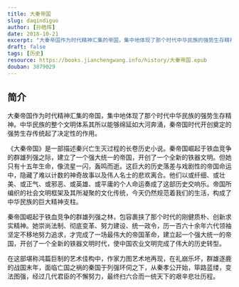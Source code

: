 ```yaml
---
title: 大秦帝国
slug: daqindiguo
author: [孙皓晖]
date: 2018-10-21
excerpt: "大秦帝国作为时代精神汇集的帝国，集中地体现了那个时代中华民族的强势生存精神。中华民族的整个文明体系其所以能够绵延如大河奔涌，秦帝国时代开创奠定的强势生存传统起了决定性的作用。"
draft: false
tags: [历史]
resource: https://books.jianchengwang.info/history/大秦帝国.epub
douban: 3079029
---
```


## 简介

大秦帝国作为时代精神汇集的帝国，集中地体现了那个时代中华民族的强势生存精神。中华民族的整个文明体系其所以能够绵延如大河奔涌，秦帝国时代开创奠定的强势生存传统起了决定性的作用。

《大秦帝国》是一部描述秦兴亡生灭过程的长卷历史小说。秦帝国崛起于铁血竞争的群雄列强之际，建立了一个强大统一的帝国，开创了一个全新的铁器文明。但她只有十五年生命，像流星一闪，轰鸣而逝。这巨大的历史落差与戏剧性的帝国命运中，隐藏了难以计数的神奇故事以及伟人名士的悲欢离合。他们以或纤细、或壮美、或正气、或邪恶、或英雄、或平庸的个人命运奏成了这部历史交响乐。帝国所编织的社会文明框架及其所凝聚的文化传统，今天仍然规范着我们的生活，构成了中华民族的巨大精神支柱。

秦帝国崛起于铁血竞争的群雄列强之林，包容裹挟了那个时代的刚健质朴、创新求实精神。她崇尚法制、彻底变革、努力建设、统一政令，历一百六十余年六代领袖坚定不移地努力追求，才完成了一场最伟大的帝国革命，建立起一个强大统一的帝国，开创了一个全新的铁器文明时代，使中国农业文明完成了伟大的历史转型。

在这部堪称鸿篇巨制的艺术佳构中，作家力图艺术地再现，在礼崩乐坏，群雄逐鹿的战国末年，面临亡国之祸的秦国于列强环伺之下，从秦孝公开始，筚路蓝缕，变法图强，经过几代君臣的不懈努力，最终扫六合而一统天下的艰辛悲壮历程。